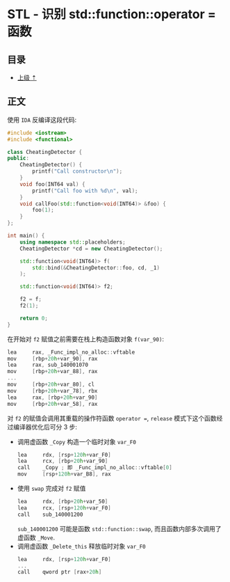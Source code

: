 # STL - 识别 std::function::operator = 函数

## 目录
- [上级 &#8673;](./笔记-逆向.md)  

## 正文
使用 `IDA` 反编译这段代码:  
```c++
#include <iostream>
#include <functional>

class CheatingDetector {
public:
    CheatingDetector() {
        printf("Call constructor\n");
    }
    void foo(INT64 val) {
        printf("Call foo with %d\n", val);
    }
    void callFoo(std::function<void(INT64)> &foo) {
        foo(1);
    }
};

int main() {
    using namespace std::placeholders;
    CheatingDetector *cd = new CheatingDetector();

    std::function<void(INT64)> f(
        std::bind(&CheatingDetector::foo, cd, _1)
    );

    std::function<void(INT64)> f2;

    f2 = f;
    f2(1);

    return 0;
}

```
在开始对 `f2` 赋值之前需要在栈上构造函数对象 `f(var_90)`:  
```c++
lea     rax, _Func_impl_no_alloc::vftable
mov     [rbp+20h+var_90], rax
lea     rax, sub_140001070
mov     [rbp+20h+var_88], rax
...
mov     [rbp+20h+var_80], cl
mov     [rbp+20h+var_78], rbx
lea     rax, [rbp+20h+var_90]
mov     [rbp+20h+var_58], rax

```
对 `f2` 的赋值会调用其重载的操作符函数 `operator =`, `release` 模式下这个函数经过编译器优化后可分 3 步:  
* 调用虚函数 `_Copy` 构造一个临时对象 `var_F0`  
  ```c++
  lea     rdx, [rsp+120h+var_F0]
  lea     rcx, [rbp+20h+var_90]
  call    _Copy ; 即 _Func_impl_no_alloc::vftable[0]
  mov     [rsp+120h+var_B8], rax
  ``` 
* 使用 `swap` 完成对 `f2` 赋值  
  ```c++
  lea     rdx, [rbp+20h+var_50]
  lea     rcx, [rsp+120h+var_F0]
  call    sub_140001200
  ```
  `sub_140001200` 可能是函数 `std::function::swap`, 而且函数内部多次调用了虚函数 `_Move`.  
* 调用虚函数 `_Delete_this` 释放临时对象 `var_F0`  
  ```c++
  lea     rdx, [rsp+120h+var_F0]
  ...
  call    qword ptr [rax+20h]
  ```
